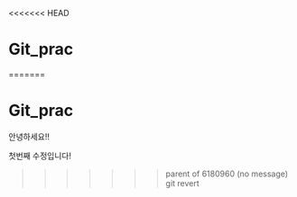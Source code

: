 <<<<<<< HEAD
# Git_prac
=======
# Git_prac

안녕하세요!!

첫번째 수정입니다!
>>>>>>> parent of 6180960 (no message)
git revert 